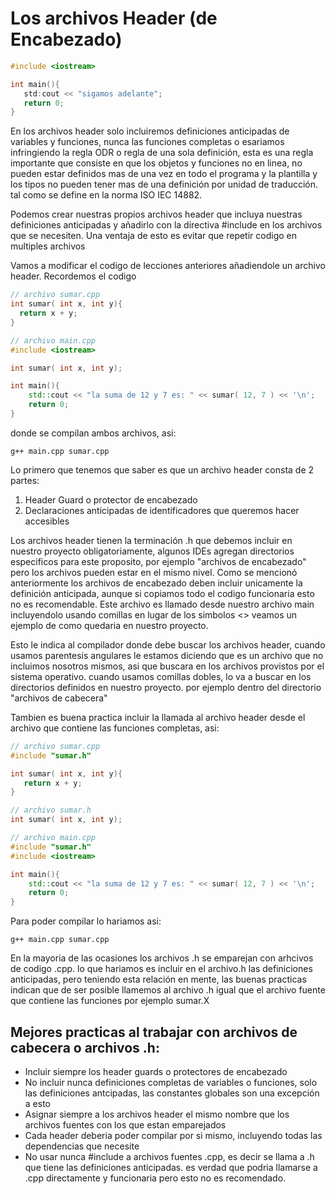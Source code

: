  Los archivos Header (de Encabezado)
 ===

 ```c++
 #include <iostream>

 int main(){
    std:cout << "sigamos adelante";
    return 0;
 }
 ```

 En los archivos header solo incluiremos definiciones anticipadas de variables y funciones, nunca las funciones completas o esariamos infringiendo la regla ODR o regla de una sola definición, esta es una regla importante que consiste en que los objetos y funciones no en linea, no pueden estar definidos mas de una vez en todo el programa y la plantilla y los tipos no pueden tener mas de una definición por unidad de traducción. tal como se define en la norma ISO IEC 14882.

 Podemos crear nuestras propios archivos header que incluya nuestras definiciones anticipadas y añadirlo con la directiva #include en los archivos que se necesiten. Una ventaja de esto es evitar que repetir codigo en multiples archivos


 Vamos a modificar el codigo de lecciones anteriores añadiendole un archivo header.
 Recordemos el codigo 
 ```c++
// archivo sumar.cpp
int sumar( int x, int y){
   return x + y;
}
```

```c++
// archivo main.cpp
#include <iostream>

int sumar( int x, int y);

int main(){
    std::cout << "la suma de 12 y 7 es: " << sumar( 12, 7 ) << '\n';
    return 0;
}
```
donde se compilan ambos archivos, asi:
```
g++ main.cpp sumar.cpp
```

Lo primero que tenemos que saber es que un archivo header consta de 2 partes: 
1) Header Guard o protector de encabezado
2) Declaraciones anticipadas de identificadores que queremos hacer accesibles

Los archivos header tienen la terminación .h que debemos incluir en nuestro proyecto obligatoriamente, algunos IDEs agregan directorios especificos para este proposito, por ejemplo "archivos de encabezado" pero los archivos pueden estar en el mismo nivel.
Como se mencionó anteriormente los archivos de encabezado deben incluir unicamente la definición anticipada, aunque si copiamos todo el codigo funcionaria esto no es recomendable. Este archivo es llamado desde nuestro archivo main incluyendolo usando comillas en lugar de los simbolos <> veamos un ejemplo de como quedaria en nuestro proyecto.

Esto le indica al compilador donde debe buscar los archivos header, cuando usamos parentesis angulares le estamos diciendo que es un archivo que no incluimos nosotros mismos, asi que buscara en los archivos provistos por el sistema operativo. cuando usamos comillas dobles, lo va a buscar en los directorios definidos en nuestro proyecto. por ejemplo dentro del directorio "archivos de cabecera"

Tambien es buena practica incluir la llamada al archivo header desde el archivo que contiene las funciones completas, asi:

```c++
// archivo sumar.cpp
#include "sumar.h"

int sumar( int x, int y){
   return x + y;
}
```

```c++
// archivo sumar.h
int sumar( int x, int y);
```


```c++
// archivo main.cpp
#include "sumar.h"
#include <iostream>

int main(){
    std::cout << "la suma de 12 y 7 es: " << sumar( 12, 7 ) << '\n';
    return 0;
}
```

Para poder compilar lo hariamos asi:
```
g++ main.cpp sumar.cpp
```

En la mayoria de las ocasiones los archivos .h se emparejan con arhcivos de codigo .cpp. lo que hariamos es incluir en el archivo.h las definiciones anticipadas, pero teniendo esta relación en mente, las buenas practicas indican que de ser posible llamemos al archivo .h igual que el archivo fuente que contiene las funciones por ejemplo sumar.X

Mejores practicas al trabajar con archivos de cabecera o archivos .h:
---
* Incluir siempre los header guards o protectores de encabezado
* No incluir nunca definiciones completas de variables o funciones, solo las definiciones antcipadas, las constantes globales son una excepción a esto
* Asignar siempre a los archivos header el mismo nombre que los archivos fuentes con los que estan emparejados 
* Cada header deberia poder compilar por si mismo, incluyendo todas las dependencias que necesite
* No usar nunca #include a archivos fuentes .cpp, es decir se llama a .h que tiene las definiciones anticipadas. es verdad que podria llamarse a .cpp directamente y funcionaria pero esto no es recomendado.




